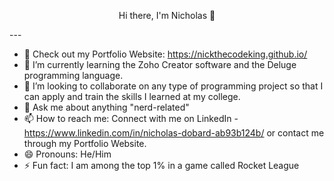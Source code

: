 <p style="text-align: center;">Hi there, I'm Nicholas 👋</p> 
---

- 🔭 Check out my Portfolio Website: https://nickthecodeking.github.io/
- 🌱 I’m currently learning the Zoho Creator software and the Deluge programming language.
- 👯 I’m looking to collaborate on any type of programming project so that I can apply and train the skills I learned at my college.
- 💬 Ask me about anything "nerd-related" 
- 📫 How to reach me: Connect with me on LinkedIn - https://www.linkedin.com/in/nicholas-dobard-ab93b124b/ or contact me through my Portfolio Website.
- 😄 Pronouns: He/Him
- ⚡ Fun fact: I am among the top 1% in a game called Rocket League

